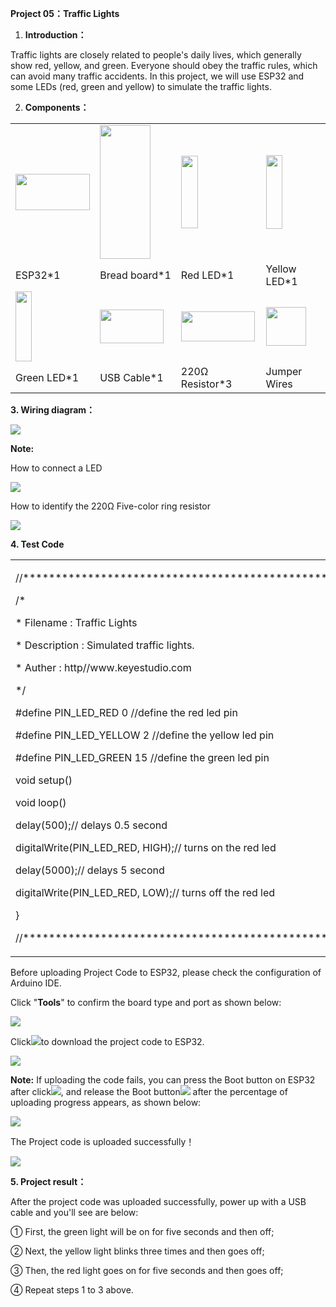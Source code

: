 **Project 05：Traffic Lights**

1.  **Introduction：**

Traffic lights are closely related to people's daily lives, which
generally show red, yellow, and green. Everyone should obey the traffic
rules, which can avoid many traffic accidents. In this project, we will
use ESP32 and some LEDs (red, green and yellow) to simulate the traffic
lights.

2.  **Components：**

<table>
<tbody>
<tr class="odd">
<td><img src="https://raw.githubusercontent.com/keyestudio/KS5012-Keyestudio-ESP32-Learning-Kit-Basic-Edition-Raspberry-Pi/master/media/d30e28f440ac63372755817713edc079.jpeg" style="width:1.24167in;height:0.60625in" /></td>
<td><img src="https://raw.githubusercontent.com/keyestudio/KS5012-Keyestudio-ESP32-Learning-Kit-Basic-Edition-Raspberry-Pi/master/media/b57b4057770f0bcc43f037c0ab8e1c41.png" style="width:0.84375in;height:2.23125in" /></td>
<td><img src="https://raw.githubusercontent.com/keyestudio/KS5012-Keyestudio-ESP32-Learning-Kit-Basic-Edition-Raspberry-Pi/master/media/afa6edd3ff90b027a6f43995a6fb15a2.png" style="width:0.28333in;height:1.20972in" /></td>
<td><img src="https://raw.githubusercontent.com/keyestudio/KS5012-Keyestudio-ESP32-Learning-Kit-Basic-Edition-Raspberry-Pi/master/media/0c1b0f91b4e56bcbc235d06b48809ac9.png" style="width:0.27986in;height:1.22222in" /></td>
<td></td>
</tr>
<tr class="even">
<td>ESP32*1</td>
<td>Bread board*1</td>
<td>Red LED*1</td>
<td>Yellow LED*1</td>
<td></td>
</tr>
<tr class="odd">
<td><img src="https://raw.githubusercontent.com/keyestudio/KS5012-Keyestudio-ESP32-Learning-Kit-Basic-Edition-Raspberry-Pi/master/media/6c688493b558ed5f3e90e7dab38cbd93.png" style="width:0.26736in;height:1.16389in" /></td>
<td><img src="https://raw.githubusercontent.com/keyestudio/KS5012-Keyestudio-ESP32-Learning-Kit-Basic-Edition-Raspberry-Pi/master/media/7dcbd02995be3c142b2f97df7f7c03ce.png" style="width:1.05903in;height:0.56667in" /></td>
<td><img src="https://raw.githubusercontent.com/keyestudio/KS5012-Keyestudio-ESP32-Learning-Kit-Basic-Edition-Raspberry-Pi/master/media/098a2730d0b0a2a4b2079e0fc87fd38b.png" style="width:1.22639in;height:0.49236in" /></td>
<td><img src="https://raw.githubusercontent.com/keyestudio/KS5012-Keyestudio-ESP32-Learning-Kit-Basic-Edition-Raspberry-Pi/master/media/c801a7baee258ff7f5f28ac6e9a7097b.png" style="width:0.66736in;height:0.64097in" /></td>
<td></td>
</tr>
<tr class="even">
<td>Green LED*1</td>
<td>USB Cable*1</td>
<td>220Ω Resistor*3</td>
<td>Jumper Wires</td>
<td></td>
</tr>
</tbody>
</table>

**3. Wiring diagram：**

![](/media/a991f5cc6f8759eca3b9d01f95fe4854.png)

**Note:**

How to connect a LED

![](/media/42ff6f405dfa128593827de5aa03e94b.png)

How to identify the 220Ω Five-color ring resistor

![](/media/55c0199544e9819328f6d5778f10d7d0.png)

**4. Test Code**

<table>
<tbody>
<tr class="odd">
<td><p>//**********************************************************************</p>
<p>/*</p>
<p>* Filename : Traffic Lights</p>
<p>* Description : Simulated traffic lights.</p>
<p>* Auther : http//www.keyestudio.com</p>
<p>*/</p>
<p>#define PIN_LED_RED 0 //define the red led pin</p>
<p>#define PIN_LED_YELLOW 2 //define the yellow led pin</p>
<p>#define PIN_LED_GREEN 15 //define the green led pin</p>
<p>void setup() </p>
<p>void loop() </p>
<p>delay(500);// delays 0.5 second</p>
<p>digitalWrite(PIN_LED_RED, HIGH);// turns on the red led</p>
<p>delay(5000);// delays 5 second</p>
<p>digitalWrite(PIN_LED_RED, LOW);// turns off the red led</p>
<p>}</p>
<p>//*************************************************************************************</p></td>
</tr>
</tbody>
</table>

Before uploading Project Code to ESP32, please check the configuration
of Arduino IDE.

Click "**Tools**" to confirm the board type and port as shown below:

![](/media/7a86a1f3376ea509d5e65042f26348d2.png)

Click![](/media/b0d41283bf5ae66d2d5ab45db15331ba.png)to download the project code to ESP32.

![](/media/dcc79b198e2a66b97caf4bd1debb2836.png)

**Note:** If uploading the code fails, you can press the Boot button on
ESP32 after click![](/media/d09c4a31563f04a42d451e7bc1a5fb8a.png), and release the Boot
button![](/media/dc77bfcf5851c8f43aab6cbe7cec7920.png) after the percentage of uploading progress
appears, as shown below:

![](/media/157ee2e7687559d9812d24edec758150.png)

The Project code is uploaded successfully！

![](/media/ec349a608a859c34de7a9249ac067eb6.png)

**5. Project result：**

After the project code was uploaded successfully, power up with a USB
cable and you'll see are below:

① First, the green light will be on for five seconds and then off; 

② Next, the yellow light blinks three times and then goes off;

③ Then, the red light goes on for five seconds and then goes off;

④ Repeat steps 1 to 3 above.
